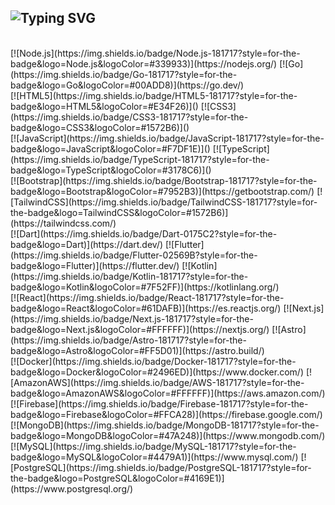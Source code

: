 ![Typing SVG](https://img.shields.io/badge/ivngnzl-codecrafter-success?style=for-the-badge&logo=appveyor&color=blue)
---
</br>
[![Node.js](https://img.shields.io/badge/Node.js-181717?style=for-the-badge&logo=Node.js&logoColor=#339933)](https://nodejs.org/)
[![Go](https://img.shields.io/badge/Go-181717?style=for-the-badge&logo=Go&logoColor=#00ADD8)](https://go.dev/)
</br>
[![HTML5](https://img.shields.io/badge/HTML5-181717?style=for-the-badge&logo=HTML5&logoColor=#E34F26)]()
[![CSS3](https://img.shields.io/badge/CSS3-181717?style=for-the-badge&logo=CSS3&logoColor=#1572B6)]()
</br>
[![JavaScript](https://img.shields.io/badge/JavaScript-181717?style=for-the-badge&logo=JavaScript&logoColor=#F7DF1E)]()
[![TypeScript](https://img.shields.io/badge/TypeScript-181717?style=for-the-badge&logo=TypeScript&logoColor=#3178C6)]()
</br>
[![Bootstrap](https://img.shields.io/badge/Bootstrap-181717?style=for-the-badge&logo=Bootstrap&logoColor=#7952B3)](https://getbootstrap.com/)
[![TailwindCSS](https://img.shields.io/badge/TailwindCSS-181717?style=for-the-badge&logo=TailwindCSS&logoColor=#1572B6)](https://tailwindcss.com/)
</br>
[![Dart](https://img.shields.io/badge/Dart-0175C2?style=for-the-badge&logo=Dart)](https://dart.dev/)
[![Flutter](https://img.shields.io/badge/Flutter-02569B?style=for-the-badge&logo=Flutter)](https://flutter.dev/)
[![Kotlin](https://img.shields.io/badge/Kotlin-181717?style=for-the-badge&logo=Kotlin&logoColor=#7F52FF)](https://kotlinlang.org/)
</br>
[![React](https://img.shields.io/badge/React-181717?style=for-the-badge&logo=React&logoColor=#61DAFB)](https://es.reactjs.org/)
[![Next.js](https://img.shields.io/badge/Next.js-181717?style=for-the-badge&logo=Next.js&logoColor=#FFFFFF)](https://nextjs.org/)
[![Astro](https://img.shields.io/badge/Astro-181717?style=for-the-badge&logo=Astro&logoColor=#FF5D01)](https://astro.build/)
</br>
[![Docker](https://img.shields.io/badge/Docker-181717?style=for-the-badge&logo=Docker&logoColor=#2496ED)](https://www.docker.com/)
[![AmazonAWS](https://img.shields.io/badge/AWS-181717?style=for-the-badge&logo=AmazonAWS&logoColor=#FFFFFF)](https://aws.amazon.com/)
[![Firebase](https://img.shields.io/badge/Firebase-181717?style=for-the-badge&logo=Firebase&logoColor=#FFCA28)](https://firebase.google.com/)
</br>
[![MongoDB](https://img.shields.io/badge/MongoDB-181717?style=for-the-badge&logo=MongoDB&logoColor=#47A248)](https://www.mongodb.com/)
[![MySQL](https://img.shields.io/badge/MySQL-181717?style=for-the-badge&logo=MySQL&logoColor=#4479A1)](https://www.mysql.com/)
[![PostgreSQL](https://img.shields.io/badge/PostgreSQL-181717?style=for-the-badge&logo=PostgreSQL&logoColor=#4169E1)](https://www.postgresql.org/)
</br>
